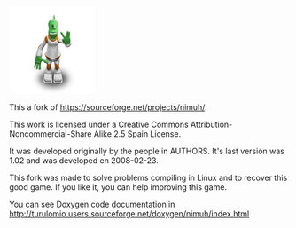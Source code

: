 ![Nimuh](https://github.com/Turulomio/nimuh/blob/master/data/nimuh.png)

This a fork of  https://sourceforge.net/projects/nimuh/.

This work is licensed under a Creative Commons Attribution-Noncommercial-Share Alike 2.5 Spain License. 

It was developed originally by the people in AUTHORS. It's last versión was 1.02 and was developed en 2008-02-23.

This fork was made to solve problems compiling in Linux and to recover this good game. If you like it, you can help improving this game.

You can see Doxygen code documentation in http://turulomio.users.sourceforge.net/doxygen/nimuh/index.html